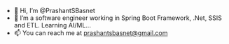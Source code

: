 - 👋 Hi, I’m @PrashantSBasnet
- 🌱 I’m a software engineer working in Spring Boot Framework, .Net, SSIS and ETL. Learning AI/ML...
- 📫 You can reach me at prashantsbasnet@gmail.com

<!---
PrashantSBasnet/PrashantSBasnet is a ✨ special ✨ repository because its `README.md` (this file) appears on your GitHub profile.
You can click the Preview link to take a look at your changes.
--->



